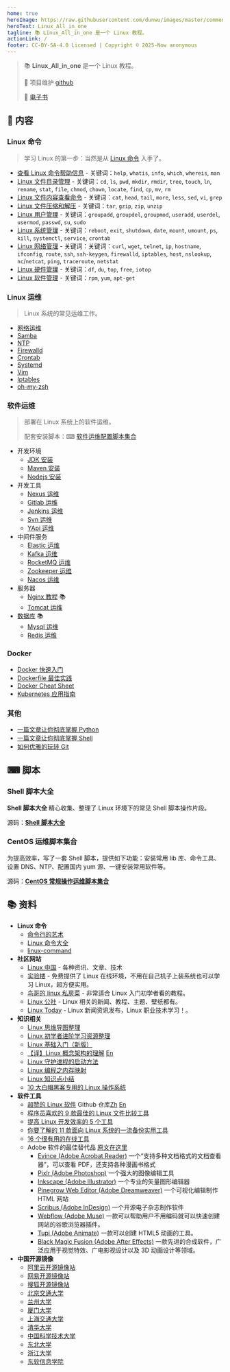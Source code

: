 ```yaml
---
home: true
heroImage: https://raw.githubusercontent.com/dunwu/images/master/common/dunwu-logo.png
heroText: Linux_All_in_one
tagline: 📚 Linux_All_in_one 是一个 Linux 教程。
actionLink: /
footer: CC-BY-SA-4.0 Licensed | Copyright © 2025-Now anonymous
---
```



> 📚 **Linux_All_in_one** 是一个 Linux 教程。
>
> 🔁 项目维护 [github](https://github.com/adminlove520/Linux_All_in_one) 
>
> 📖 [电子书](https://adminlove520.github.io/Linux_All_in_one/)

## 📖 内容

### Linux 命令

> 学习 Linux 的第一步：当然是从 [Linux 命令](linux/cli/README.md) 入手了。

- [查看 Linux 命令帮助信息](linux/cli/linux-cli-help.md) - 关键词：`help`, `whatis`, `info`, `which`, `whereis`, `man`
- [Linux 文件目录管理](linux/cli/linux-cli-dir.md) - 关键词：`cd`, `ls`, `pwd`, `mkdir`, `rmdir`, `tree`, `touch`, `ln`, `rename`, `stat`, `file`, `chmod`, `chown`, `locate`, `find`, `cp`, `mv`, `rm`
- [Linux 文件内容查看命令](linux/cli/linux-cli-file.md) - 关键词：`cat`, `head`, `tail`, `more`, `less`, `sed`, `vi`, `grep`
- [Linux 文件压缩和解压](linux/cli/linux-cli-file-compress.md) - 关键词：`tar`, `gzip`, `zip`, `unzip`
- [Linux 用户管理](linux/cli/linux-cli-user.md) - 关键词：`groupadd`, `groupdel`, `groupmod`, `useradd`, `userdel`, `usermod`, `passwd`, `su`, `sudo`
- [Linux 系统管理](linux/cli/linux-cli-system.md) - 关键词：`reboot`, `exit`, `shutdown`, `date`, `mount`, `umount`, `ps`, `kill`, `systemctl`, `service`, `crontab`
- [Linux 网络管理](linux/cli/linux-cli-net.md) - 关键词：关键词：`curl`, `wget`, `telnet`, `ip`, `hostname`, `ifconfig`, `route`, `ssh`, `ssh-keygen`, `firewalld`, `iptables`, `host`, `nslookup`, `nc`/`netcat`, `ping`, `traceroute`, `netstat`
- [Linux 硬件管理](linux/cli/linux-cli-hardware.md) - 关键词：`df`, `du`, `top`, `free`, `iotop`
- [Linux 软件管理](linux/cli/linux-cli-software.md) - 关键词：`rpm`, `yum`, `apt-get`

### Linux 运维

> Linux 系统的常见运维工作。

- [网络运维](linux/ops/network-ops.md)
- [Samba](linux/ops/samba.md)
- [NTP](linux/ops/ntp.md)
- [Firewalld](linux/ops/firewalld.md)
- [Crontab](linux/ops/crontab.md)
- [Systemd](linux/ops/systemd.md)
- [Vim](linux/ops/vim.md)
- [Iptables](linux/ops/iptables.md)
- [oh-my-zsh](linux/ops/zsh.md)

### 软件运维

> 部署在 Linux 系统上的软件运维。
>
> 配套安装脚本：⌨ [软件运维配置脚本集合](https://github.com/dunwu/linux-tutorial/tree/master/codes/linux/soft)

- 开发环境
  - [JDK 安装](linux/soft/jdk-install.md)
  - [Maven 安装](linux/soft/maven-install.md)
  - [Nodejs 安装](linux/soft/nodejs-install.md)
- 开发工具
  - [Nexus 运维](linux/soft/nexus-ops.md)
  - [Gitlab 运维](linux/soft/gitlab-ops.md)
  - [Jenkins 运维](linux/soft/jenkins-ops.md)
  - [Svn 运维](linux/soft/svn-ops.md)
  - [YApi 运维](linux/soft/yapi-ops.md)
- 中间件服务
  - [Elastic 运维](linux/soft/elastic)
  - [Kafka 运维](linux/soft/kafka-install.md)
  - [RocketMQ 运维](linux/soft/rocketmq-install.md)
  - [Zookeeper 运维](https://github.com/dunwu/javatech/blob/master/docs/technology/monitor/zookeeper-ops.md)
  - [Nacos 运维](linux/soft/nacos-install.md)
- 服务器
  - [Nginx 教程](https://github.com/dunwu/nginx-tutorial) 📚
  - [Tomcat 运维](linux/soft/tomcat-install.md)
- [数据库](https://github.com/dunwu/db-tutorial) 📚
  - [Mysql 运维](https://github.com/dunwu/db-tutorial/blob/master/docs/sql/mysql/mysql-ops.md)
  - [Redis 运维](https://github.com/dunwu/db-tutorial/blob/master/docs/nosql/redis/redis-ops.md)

### Docker

- [Docker 快速入门](docker/docker-quickstart.md)
- [Dockerfile 最佳实践](docker/docker-dockerfile.md)
- [Docker Cheat Sheet](docker/docker-cheat-sheet.md)
- [Kubernetes 应用指南](docker/kubernetes.md)

### 其他

- [一篇文章让你彻底掌握 Python](https://dunwu.github.io/blog/pages/ef501b/)
- [一篇文章让你彻底掌握 Shell](https://dunwu.github.io/blog/pages/ea6ae1/)
- [如何优雅的玩转 Git](https://dunwu.github.io/blog/pages/2fc8b1/)

## ⌨ 脚本

### Shell 脚本大全

**Shell 脚本大全** 精心收集、整理了 Linux 环境下的常见 Shell 脚本操作片段。

源码：[**Shell 脚本大全**](https://github.com/adminlove520/Linux_All_in_one/tree/main/codes/shell)

### CentOS 运维脚本集合

  为提高效率，写了一套 Shell 脚本，提供如下功能：安装常用 lib 库、命令工具、设置 DNS、NTP、配置国内 yum 源、一键安装常用软件等。

源码：[**CentOS 常规操作运维脚本集合**](https://github.com/adminlove520/Linux_All_in_one/tree/main/codes/linux)

## 📚 资料

- **Linux 命令**
  - [命令行的艺术](https://github.com/jlevy/the-art-of-command-line/blob/master/README-zh.md)
  - [Linux 命令大全](https://man.linuxde.net/)
  - [linux-command](https://github.com/jaywcjlove/linux-command)
- **社区网站**
  - [Linux 中国](https://linux.cn/) - 各种资讯、文章、技术
  - [实验楼](https://www.shiyanlou.com/) - 免费提供了 Linux 在线环境，不用在自己机子上装系统也可以学习 Linux，超方便实用。
  - [鸟哥的 linux 私房菜](http://linux.vbird.org/) - 非常适合 Linux 入门初学者看的教程。
  - [Linux 公社](http://www.linuxidc.com/) - Linux 相关的新闻、教程、主题、壁纸都有。
  - [Linux Today](http://www.linuxde.net) - Linux 新闻资讯发布，Linux 职业技术学习！。
- **知识相关**
  - [Linux 思维导图整理](http://www.jianshu.com/p/59f759207862)
  - [Linux 初学者进阶学习资源整理](http://www.jianshu.com/p/fe2a790b41eb)
  - [Linux 基础入门（新版）](https://www.shiyanlou.com/courses/1)
  - [【译】Linux 概念架构的理解](http://www.jianshu.com/p/c5ae8f061cfe) [En](http://oss.org.cn/ossdocs/linux/kernel/a1/index.html)
  - [Linux 守护进程的启动方法](http://www.ruanyifeng.com/blog/2016/02/linux-daemon.html)
  - [Linux 编程之内存映射](https://www.shiyanlou.com/questions/2992)
  - [Linux 知识点小结](https://blog.huachao.me/2016/1/Linux%E7%9F%A5%E8%AF%86%E7%82%B9%E5%B0%8F%E7%BB%93/)
  - [10 大白帽黑客专用的 Linux 操作系统](https://linux.cn/article-6971-1.html)
- **软件工具**
  - [超赞的 Linux 软件](https://www.gitbook.com/book/alim0x/awesome-linux-software-zh_cn/details) Github 仓库[Zh](https://github.com/alim0x/Awesome-Linux-Software-zh_CN) [En](https://github.com/VoLuong/Awesome-Linux-Software)
  - [程序员喜欢的 9 款最佳的 Linux 文件比较工具](http://os.51cto.com/art/201607/513796.htm)
  - [提高 Linux 开发效率的 5 个工具](http://www.codeceo.com/article/5-linux-productivity-tools.html)
  - [你要了解的 11 款面向 Linux 系统的一流备份实用工具](http://os.51cto.com/art/201603/508027.htm)
  - [16 个很有用的在线工具](http://www.simlinux.com/archives/264.html)
  - Adobe 软件的最佳替代品 [原文在这里](https://linux.cn/article-8928-1.html)
    - [Evince (Adobe Acrobat Reader)](https://wiki.gnome.org/Apps/Evince) 一个“支持多种文档格式的文档查看器”，可以查看 PDF，还支持各种漫画书格式
    - [Pixlr (Adobe Photoshop)](https://pixlr.com/) 一个强大的图像编辑工具
    - [Inkscape (Adobe Illustrator)](https://inkscape.org/zh/) 一个专业的矢量图形编辑器
    - [Pinegrow Web Editor (Adobe Dreamweaver)](https://pinegrow.com/) 一个可视化编辑制作 HTML 网站
    - [Scribus (Adobe InDesign)](https://www.scribus.net/) 一个开源电子杂志制作软件
    - [Webflow (Adobe Muse)](https://webflow.com/) 一款可以帮助用户不用编码就可以快速创建网站的谷歌浏览器插件。
    - [Tupi (Adobe Animate)](http://www.maefloresta.com/portal/) 一款可以创建 HTML5 动画的工具。
    - [Black Magic Fusion (Adobe After Effects)](https://www.blackmagicdesign.com) 一款先进的合成软件，广泛应用于视觉特效、广电影视设计以及 3D 动画设计等领域。
- **中国开源镜像**
  - [阿里云开源镜像站](http://mirrors.aliyun.com/)
  - [网易开源镜像站](http://mirrors.163.com/)
  - [搜狐开源镜像站](http://mirrors.sohu.com/)
  - [北京交通大学](http://mirror.bjtu.edu.cn/)
  - [兰州大学](http://mirror.lzu.edu.cn/)
  - [厦门大学](http://mirrors.xmu.edu.cn/)
  - [上海交通大学](http://ftp.sjtu.edu.cn/)
  - [清华大学](http://mirrors.tuna.tsinghua.edu.cn/)
  - [中国科学技术大学](http://mirrors.ustc.edu.cn/)
  - [东北大学](http://mirror.neu.edu.cn/)
  - [浙江大学](http://mirrors.zju.edu.cn/)
  - [东软信息学院](http://mirrors.neusoft.edu.cn/)
